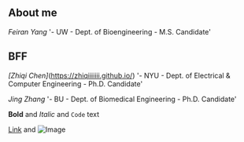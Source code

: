 ## About me

*Feiran Yang*
'- UW - Dept. of Bioengineering - M.S. Candidate'

## BFF

*[Zhiqi Chen]*(https://zhiqiiiiiii.github.io/) 
'- NYU - Dept. of Electrical & Computer Engineering - Ph.D. Candidate'

*Jing Zhang* 
'- BU - Dept. of Biomedical Engineering - Ph.D. Candidate'


**Bold** and _Italic_ and `Code` text

[Link](url) and ![Image](src)
